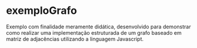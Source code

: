 # exemploGrafo

Exemplo com finalidade meramente didática, desenvolvido para demonstrar como realizar uma implementação estruturada de um grafo baseado em matriz de adjacências utilizando a linguagem Javascript.